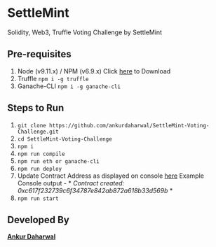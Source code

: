 # SettleMint
Solidity, Web3, Truffle Voting Challenge by SettleMint

## Pre-requisites
1. Node (v9.11.x) / NPM (v6.9.x) Click [here](https://nodejs.org/en/download/) to Download
2. Truffle 
`npm i -g truffle`
3. Ganache-CLI 
`npm i -g ganache-cli`

## Steps to Run
1. `git clone https://github.com/ankurdaharwal/SettleMint-Voting-Challenge.git`
2. `cd SettleMint-Voting-Challenge`
3. `npm i`
4. `npm run compile`
5. `npm run eth or ganache-cli`
6. `npm run deploy`
7. Update Contract Address as displayed on console [here](https://github.com/ankurdaharwal/SettleMint-Voting-Challenge/blob/141f68d803f00e62e6b1a8952d4a16c96b8d552f/src/voting.js#L18)
Example Console output - * *Contract created: 0xc617f232739c6f34787e842ab872a618b33d569b* *
8. `npm run start`

## Developed By
[**Ankur Daharwal**](https://ankurdaharwal.wixsite.com/blockchain)
